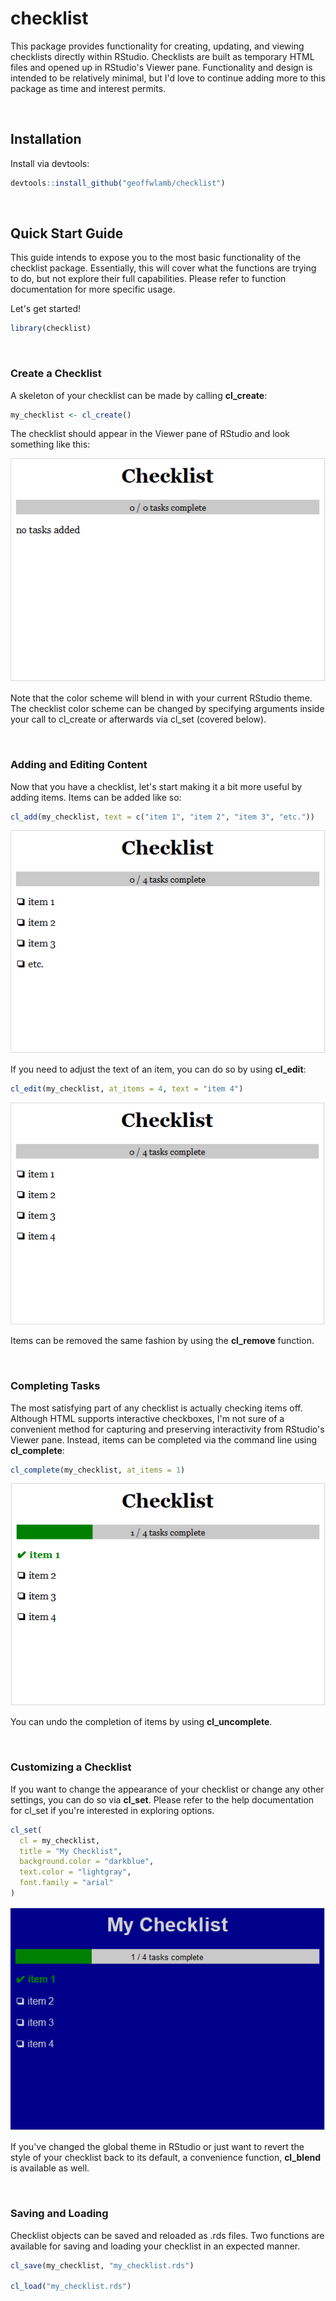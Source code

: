 
<!-- README.md is generated from README.Rmd. Please edit that file -->
checklist
=========

This package provides functionality for creating, updating, and viewing checklists directly within RStudio. Checklists are built as temporary HTML files and opened up in RStudio's Viewer pane. Functionality and design is intended to be relatively minimal, but I'd love to continue adding more to this package as time and interest permits.

<br>

Installation
------------

Install via devtools:

``` r
devtools::install_github("geoffwlamb/checklist")
```

<br>

Quick Start Guide
-----------------

This guide intends to expose you to the most basic functionality of the checklist package. Essentially, this will cover what the functions are trying to do, but not explore their full capabilities. Please refer to function documentation for more specific usage.

Let's get started!

``` r
library(checklist)
```

<br>

### Create a Checklist

A skeleton of your checklist can be made by calling <strong>cl\_create</strong>:

``` r
my_checklist <- cl_create()
```

The checklist should appear in the Viewer pane of RStudio and look something like this:

<img src="man/figures/cl_create.png" />

Note that the color scheme will blend in with your current RStudio theme. The checklist color scheme can be changed by specifying arguments inside your call to cl\_create or afterwards via cl\_set (covered below).

<br>

### Adding and Editing Content

Now that you have a checklist, let's start making it a bit more useful by adding items. Items can be added like so:

``` r
cl_add(my_checklist, text = c("item 1", "item 2", "item 3", "etc."))
```

<img src="man/figures/cl_add.PNG" />

<br>

If you need to adjust the text of an item, you can do so by using <strong>cl\_edit</strong>:

``` r
cl_edit(my_checklist, at_items = 4, text = "item 4")
```

<img src="man/figures/cl_edit.PNG" />

<br>

Items can be removed the same fashion by using the <strong>cl\_remove</strong> function.

<br>

### Completing Tasks

The most satisfying part of any checklist is actually checking items off. Although HTML supports interactive checkboxes, I'm not sure of a convenient method for capturing and preserving interactivity from RStudio's Viewer pane. Instead, items can be completed via the command line using <strong>cl\_complete</strong>:

``` r
cl_complete(my_checklist, at_items = 1)
```

<img src="man/figures/cl_complete.PNG" />

<br>

You can undo the completion of items by using <strong>cl\_uncomplete</strong>.

<br>

### Customizing a Checklist

If you want to change the appearance of your checklist or change any other settings, you can do so via <strong>cl\_set</strong>. Please refer to the help documentation for cl\_set if you're interested in exploring options.

``` r
cl_set(
  cl = my_checklist, 
  title = "My Checklist", 
  background.color = "darkblue", 
  text.color = "lightgray", 
  font.family = "arial"
)
```

<img src="man/figures/cl_set.PNG" />

<br>

If you've changed the global theme in RStudio or just want to revert the style of your checklist back to its default, a convenience function, <strong>cl\_blend</strong> is available as well.

<br>

### Saving and Loading

Checklist objects can be saved and reloaded as .rds files. Two functions are available for saving and loading your checklist in an expected manner.

``` r
cl_save(my_checklist, "my_checklist.rds")

cl_load("my_checklist.rds")
```
